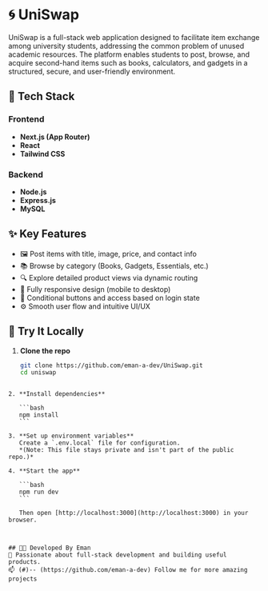 # 🌀 UniSwap

UniSwap is a full-stack web application designed to facilitate item exchange among university 
students, addressing the common problem of unused academic resources. The platform enables 
students to post, browse, and acquire second-hand items such as books, calculators, and gadgets 
in a structured, secure, and user-friendly environment.

## 🚀 Tech Stack

### Frontend
- **Next.js (App Router)**
- **React**
- **Tailwind CSS**

### Backend
- **Node.js**
- **Express.js**
- **MySQL**



## ✨ Key Features

- 🖼️ Post items with title, image, price, and contact info
- 📚 Browse by category (Books, Gadgets, Essentials, etc.)
- 🔍 Explore detailed product views via dynamic routing
- 📱 Fully responsive design (mobile to desktop)
- 👤 Conditional buttons and access based on login state  
- ⚙️ Smooth user flow and intuitive UI/UX



## 🧪 Try It Locally

1. **Clone the repo**
   ```bash
   git clone https://github.com/eman-a-dev/UniSwap.git
   cd uniswap
````

2. **Install dependencies**

   ```bash
   npm install
   ```

3. **Set up environment variables**
   Create a `.env.local` file for configuration.
   *(Note: This file stays private and isn't part of the public repo.)*

4. **Start the app**

   ```bash
   npm run dev
   ```

   Then open [http://localhost:3000](http://localhost:3000) in your browser.



## 👨‍💻 Developed By Eman
🚀 Passionate about full-stack development and building useful products.
📫 (#)-- (https://github.com/eman-a-dev) Follow me for more amazing projects

